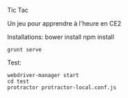 Tic Tac

Un jeu pour apprendre à l'heure en CE2

Installations:
	bower install
	npm install

	grunt serve

Test:

	webdriver-manager start
	cd test
	protractor protractor-local.conf.js